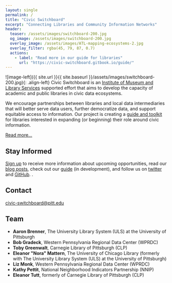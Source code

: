 ```yaml
---
layout: single 
permalink: /
title: "Civic Switchboard"
excerpt: "Connecting Libraries and Community Information Networks"
header:
  teaser: /assets/images/switchboard-200.jpg
  og_image: /assets/images/switchboard-200.jpg
  overlay_image: /assets/images/ATL-mapping-ecosystems-2.jpg
  overlay_filter: rgba(45, 79, 87, 0.7)
  actions:
    - label: "Read more in our guide for libraries"
      url: "https://civic-switchboard.gitbook.io/guide/"
---
```


![image-left]({{ site.url }}{{ site.baseurl }}/assets/images/switchboard-200.jpg){: .align-left} 
Civic Switchboard is an [Institute of Museum and Library Services](https://www.imls.gov) supported effort that aims to develop the capacity of academic and public libraries in civic data ecosystems.

We encourage partnerships between libraries and local data intermediaries that will better serve data users, further democratize data, and support equitable access to information. Our project is creating a [guide and toolkit](https://civic-switchboard.gitbook.io/guide/) for libraries interested in expanding (or beginning) their role around civic information.

[Read more...](/about/)

## Stay Informed

[Sign up](http://eepurl.com/dceWk9) to receive more information about upcoming opportunities, read our [blog posts](/blog/), check out our [guide](https://civic-switchboard.gitbooks.io/guide/content/) (in development), and follow us on [twitter](https://twitter.com/civicswitch) and [GitHub](https://github.com/orgs/civic-switchboard/).
.

## Contact

[civic-switchboard@pitt.edu](mailto:civic-switchboard@pitt.edu)

## Team

*  **Aaron Brenner**, The University Library System (ULS) at the University of Pittsburgh
*  **Bob Gradeck**, Western Pennsylvania Regional Data Center (WPRDC)
*  **Toby Greenwalt**, Carnegie Library of Pittsburgh (CLP)
*  **Eleanor "Nora" Mattern**, The University of Chicago Library (formerly with The University Library System (ULS) at the University of Pittsburgh)
*  **Liz Monk**, Western Pennsylvania Regional Data Center (WPRDC)
*  **Kathy Pettit**, National Neighborhood Indicators Partnership (NNIP)
*  **Eleanor Tutt**, formerly of Carnegie Library of Pittsburgh (CLP)
